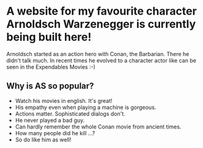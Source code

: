 # A website for my favourite character Arnoldsch Warzenegger is currently being built here!
Arnoldsch started as an action hero with Conan, the Barbarian. There he didn't talk much. In recent times he evolved to a character actor like can be seen in the Expendables Movies :-)

## Why is AS so popular?

* Watch his movies in english. It's great!
* His empathy even when playing a machine is gorgeous.
* Actions matter. Sophisticated dialogs don't.
* He never played a bad guy. 
* Can hardly remember the whole Conan movie from ancient times.
* How many people did he kill ...?
* So do like him as well!